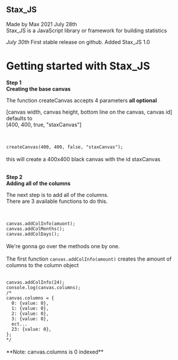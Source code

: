 ## Stax_JS
Made by Max 2021 July 28th <br>
Stax_JS is a JavaScript library or framework for building statistics

*July 30th*
First stable release on github.
Added Stax_JS 1.0

# Getting started with Stax_JS

**Step 1**<br>
**Creating the base canvas**

The function createCanvas accepts 4 parameters **all optional**<br>

[canvas width, canvas height, bottom line on the canvas, canvas id]<br>
defaults to<br>
[400, 400, true, "staxCanvas"]<br>
<br>

<code>
createCanvas(400, 400, false, "staxCanvas");
</code>

<br>
this will create a 400x400 black canvas with the id staxCanvas<br><br>

**Step 2**<br>
**Adding all of the columns**

The next step is to add all of the columns.<br>
There are 3 available functions to do this.<br>
<br>

<code>
canvas.addColInfo(amuont);
canvas.addColMonths();
canvas.addColDays();
</code>

<br>
We're gonna go over the methods one by one.<br>
<br>
The first function <code>canvas.addColInfo(amount)</code> creates the amount of columns to the column object<br>
<br>

<code>
canvas.addColInfo(24);
console.log(canvas.columns);
/*
canvas.columns = {
  0: {value: 0},
  1: {value: 0},
  2: {value: 0},
  3: {value: 0},
  ect...
  23: {value: 0},
};
*/
</code>
<br>
**Note: canvas.columns is 0 indexed**
